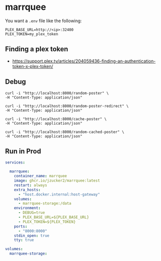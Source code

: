 # marrquee

You want a `.env` file like the following:

```
PLEX_BASE_URL=http://<ip>:32400
PLEX_TOKEN=my_plex_token
```

## Finding a plex token

* https://support.plex.tv/articles/204059436-finding-an-authentication-token-x-plex-token/

## Debug

```
curl -i "http://localhost:8000/random-poster" \
-H "Content-Type: application/json"

curl -i "http://localhost:8000/random-poster-redirect" \
-H "Content-Type: application/json"

curl -i "http://localhost:8000/cache-poster" \
-H "Content-Type: application/json"

curl -i "http://localhost:8000/random-cached-poster" \
-H "Content-Type: application/json"
```

## Run in Prod

```yaml
services:

  marrquee:
    container_name: marrquee
    image: ghcr.io/jzucker2/marrquee:latest
    restart: always
    extra_hosts:
      - "host.docker.internal:host-gateway"
    volumes:
      - marrquee-storage:/data
    environment:
      - DEBUG=true
      - PLEX_BASE_URL=${PLEX_BASE_URL}
      - PLEX_TOKEN=${PLEX_TOKEN}
    ports:
      - "8000:8000"
    stdin_open: true
    tty: true

volumes:
  marrquee-storage:
```
